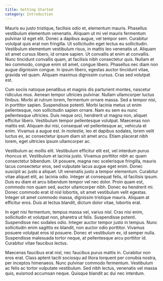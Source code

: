 ```yaml
---
title: Getting Started
category: Introduction
---
```


Mauris eu justo tristique, facilisis odio et, elementum mauris. Phasellus vestibulum elementum venenatis. Aliquam ut mi vel mauris fermentum pulvinar id eget elit. Donec a dapibus augue, vel tempor sem. Curabitur volutpat quis erat non fringilla. Ut sollicitudin eget lectus eu sollicitudin. Vestibulum elementum vestibulum risus, in mattis leo venenatis ut. Aliquam sit amet cursus libero, id ornare sapien. Ut convallis at enim at convallis. Nunc tincidunt convallis quam, at facilisis nibh consectetur quis. Nullam et leo commodo, congue enim sit amet, congue libero. Phasellus nec diam non augue dignissim congue. In ipsum libero, egestas auctor tincidunt vitae, gravida vel quam. Aliquam maximus dignissim cursus. Cras sed volutpat est.

Cum sociis natoque penatibus et magnis dis parturient montes, nascetur ridiculus mus. Aenean tempor ultricies pulvinar. Nullam ullamcorper luctus finibus. Morbi at rutrum lorem, fermentum ornare massa. Sed a tempor nisi, in porttitor sapien. Suspendisse potenti. Morbi lacinia metus ut enim pellentesque, non sollicitudin sapien ornare. Nam eu sem eu nunc pellentesque ultricies. Duis neque orci, hendrerit ut magna non, aliquet efficitur libero. Vestibulum tempor pellentesque volutpat. Maecenas non mattis est. Aliquam dui nisi, consequat vel pellentesque ac, vehicula et enim. Vivamus a augue est. In molestie, leo et dapibus sodales, lorem velit luctus ex, ac consectetur ipsum diam sit amet arcu. Etiam placerat nibh lorem, eget ultricies ipsum ullamcorper ac.

Vestibulum ac mollis elit. Vestibulum efficitur elit est, vel interdum purus rhoncus et. Vestibulum et lacinia justo. Vivamus porttitor nibh ac quam consectetur bibendum. Ut posuere, magna nec scelerisque fringilla, mauris lacus consectetur eros, sed vulputate lacus augue eget enim. Donec suscipit ac justo a aliquet. Ut venenatis justo a tempor elementum. Curabitur vitae aliquet elit, ac lacinia odio. Integer at consequat felis, id facilisis ipsum. Duis eu diam et arcu bibendum tempor vel nec dolor. Proin quam est, commodo non quam sed, auctor ullamcorper nibh. Donec eu hendrerit mi. Donec commodo erat id nisl lobortis, sit amet vestibulum velit egestas. Integer sit amet commodo massa, dignissim tristique mauris. Aliquam at efficitur eros. Duis at lectus blandit, dictum dolor vitae, lobortis erat.

In eget nisi fermentum, tempus massa vel, varius nisl. Cras nisi enim, sollicitudin et volutpat non, pharetra ut felis. Suspendisse potenti. Suspendisse nec sodales odio. Integer auctor tempor justo in tempus. Nunc sollicitudin enim sagittis ex blandit, non auctor odio porttitor. Vivamus posuere volutpat eros id posuere. Donec et vestibulum ex, id semper nulla. Suspendisse malesuada tortor neque, at pellentesque arcu porttitor id. Curabitur vitae faucibus lectus.

Maecenas faucibus erat nisl, nec faucibus purus mattis in. Curabitur non eros erat. Class aptent taciti sociosqu ad litora torquent per conubia nostra, per inceptos himenaeos. Nunc pulvinar commodo fermentum. Vestibulum ac felis ac tortor vulputate vestibulum. Sed nibh lectus, venenatis vel massa quis, euismod accumsan neque. Quisque blandit ac dui nec interdum.